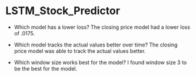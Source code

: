 # LSTM_Stock_Predictor

- Which model has a lower loss? 
    The closing price model had a lower loss of .0175.
    
- Which model tracks the actual values better over time?
    The closing price model was able to track the actual values better. 
    
- Which window size works best for the model?
    I found window size 3 to be the best for the model. 

